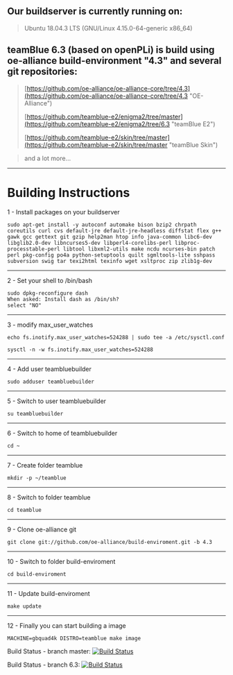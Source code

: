 ## Our buildserver is currently running on: ##

> Ubuntu 18.04.3 LTS (GNU/Linux 4.15.0-64-generic x86_64)

## teamBlue 6.3 (based on openPLi) is build using oe-alliance build-environment "4.3" and several git repositories: ##

> [https://github.com/oe-alliance/oe-alliance-core/tree/4.3](https://github.com/oe-alliance/oe-alliance-core/tree/4.3 "OE-Alliance")
> 
> [https://github.com/teamblue-e2/enigma2/tree/master](https://github.com/teamblue-e2/enigma2/tree/6.3 "teamBlue E2")
> 
> [https://github.com/teamblue-e2/skin/tree/master](https://github.com/teamblue-e2/skin/tree/master "teamBlue Skin")

> and a lot more...


----------

# Building Instructions #

1 - Install packages on your buildserver

    sudo apt-get install -y autoconf automake bison bzip2 chrpath coreutils curl cvs default-jre default-jre-headless diffstat flex g++ gawk gcc gettext git gzip help2man htop info java-common libc6-dev libglib2.0-dev libncurses5-dev libperl4-corelibs-perl libproc-processtable-perl libtool libxml2-utils make ncdu ncurses-bin patch perl pkg-config po4a python-setuptools quilt sgmltools-lite sshpass subversion swig tar texi2html texinfo wget xsltproc zip zlib1g-dev

----------
2 - Set your shell to /bin/bash

    sudo dpkg-reconfigure dash
    When asked: Install dash as /bin/sh?
    select "NO"

----------
3 - modify max_user_watches

    echo fs.inotify.max_user_watches=524288 | sudo tee -a /etc/sysctl.conf

    sysctl -n -w fs.inotify.max_user_watches=524288

----------
4 - Add user teambluebuilder

    sudo adduser teambluebuilder

----------
5 - Switch to user teambluebuilder

    su teambluebuilder

----------
6 - Switch to home of teambluebuilder

    cd ~

----------
7 - Create folder teamblue

    mkdir -p ~/teamblue

----------
8 - Switch to folder teamblue

    cd teamblue

----------
9 - Clone oe-alliance git

    git clone git://github.com/oe-alliance/build-enviroment.git -b 4.3

----------
10 - Switch to folder build-enviroment

    cd build-enviroment

----------
11 - Update build-enviroment

    make update

----------
12 - Finally you can start building a image

    MACHINE=gbquad4k DISTRO=teamblue make image


Build Status - branch master: [![Build Status](https://travis-ci.org/teamblue-e2/enigma2.svg?branch=master)](https://travis-ci.org/teamblue-e2/enigma2)

Build Status - branch 6.3:    [![Build Status](https://travis-ci.org/teamblue-e2/enigma2.svg?branch=6.3)](https://travis-ci.org/teamblue-e2/enigma2)
